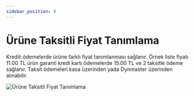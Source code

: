 ```yaml
---
sidebar_position: 8
---
```


# Ürüne Taksitli Fiyat Tanımlama


Kredili ödemelerde ürüne farklı fiyat tanımlanması sağlanır. Örnek liste fiyatı 11.00 TL ürün garanti kredi kartı ödemelerde 15.00 TL ve 2 taksitle ödeme sağlanır. Taksit ödemeleri kasa üzerinden yada Dynmaster üzerinden alınabilir.


![Ürüne Taksitli Fiyat Tanımlama](/img/moduller/urune-taksitli-fiyat-tanimlama.png)

